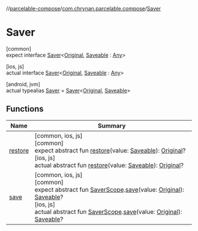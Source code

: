 //[parcelable-compose](../../../index.md)/[com.chrynan.parcelable.compose](../index.md)/[Saver](index.md)

# Saver

[common]\
expect interface [Saver](index.md)&lt;[Original](index.md), [Saveable](index.md) : [Any](https://kotlinlang.org/api/latest/jvm/stdlib/kotlin/-any/index.html)&gt;

[ios, js]\
actual interface [Saver](index.md)&lt;[Original](index.md), [Saveable](index.md) : [Any](https://kotlinlang.org/api/latest/jvm/stdlib/kotlin/-any/index.html)&gt;

[android, jvm]\
actual typealias [Saver](index.md) = [Saver](https://developer.android.com/reference/kotlin/androidx/compose/runtime/saveable/Saver.html)&lt;[Original](index.md), [Saveable](index.md)&gt;

## Functions

| Name | Summary |
|---|---|
| [restore](restore.md) | [common, ios, js]<br>[common]<br>expect abstract fun [restore](restore.md)(value: [Saveable](index.md)): [Original](index.md)?<br>[ios, js]<br>actual abstract fun [restore](restore.md)(value: [Saveable](index.md)): [Original](index.md)? |
| [save](save.md) | [common, ios, js]<br>[common]<br>expect abstract fun [SaverScope](../-saver-scope/index.md).[save](save.md)(value: [Original](index.md)): [Saveable](index.md)?<br>[ios, js]<br>actual abstract fun [SaverScope](../-saver-scope/index.md).[save](save.md)(value: [Original](index.md)): [Saveable](index.md)? |

